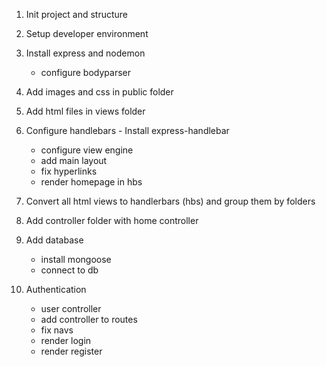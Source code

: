 1. Init project and structure
2. Setup developer environment
3. Install express and nodemon
    - configure bodyparser
4. Add images and css in public folder

5. Add html files in views folder

6. Configure handlebars - Install express-handlebar
    - configure view engine
    - add main layout
    - fix hyperlinks
    - render homepage in hbs
    
7. Convert all html views to handlerbars (hbs) and group them by folders

8. Add controller folder with home controller
9. Add database
    - install mongoose
    - connect to db

10. Authentication
    - user controller
    - add controller to routes
    - fix navs
    - render login
    - render register
